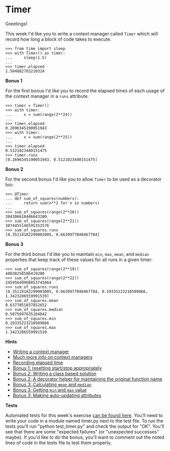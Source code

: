 # Timer

Greetings!

This week I'd like you to write a context manager called `Timer` which will record how long a block of code takes to execute.

    >>> from time import sleep
    >>> with Timer() as timer:
    ...     sleep(1.5)
    ...
    >>> timer.elapsed
    1.504882783210324

**Bonus 1**

For the first bonus I'd like you to record the elapsed times of each usage of the context manager in a `runs` attribute.

    >>> timer = Timer()
    >>> with timer:
    ...     x = sum(range(2**24))
    ...
    >>> timer.elapsed
    0.2696345190051943
    >>> with timer:
    ...     x = sum(range(2**25))
    ...
    >>> timer.elapsed
    0.5121023440151475
    >>> timer.runs
    [0.2696345190051943, 0.5121023440151475]

**Bonus 2**

For the second bonus I'd like you to allow `Timer` to be used as a decorator too:

    >>> @Timer
    ... def sum_of_squares(numbers):
    ...     return sum(n**2 for n in numbers)
    ...
    >>> sum_of_squares(range(2**20))
    384306618446643200
    >>> sum_of_squares(range(2**21))
    3074455146595352576
    >>> sum_of_squares.runs
    [0.35114182299003005, 0.6639977040467784]

**Bonus 3**

For the third bonus I'd like you to maintain `min`, `max`, `mean`, and `median` properties that keep track of these values for all runs in a given timer:

    >>> sum_of_squares(range(2**19))
    48038258586419200
    >>> sum_of_squares(range(2**22))
    24595649968853745664
    >>> sum_of_squares.runs
    [0.35114182299003005, 0.6639977040467784, 0.19335223210509866, 1.3423286559991539]
    >>> sum_of_squares.mean
    0.6377051037852652
    >>> sum_of_squares.median
    0.5075697635184042
    >>> sum_of_squares.min
    0.19335223210509866
    >>> sum_of_squares.max
    1.3423286559991539

**Hints**

*   [Writing a context manager](https://twitter.com/treyhunner/status/1222971242434715649 "A very short example of making a context manager")
*   [Much more info on context managers](https://alysivji.github.io/managing-resources-with-context-managers-pythonic.html "A detailed article on Python's context manager protocol")
*   [Recording elapsed time](https://pymotw.com/3/time/#performance-counter "time.perf_counter is a high resolution counter to measure elapsed time")
*   [Bonus 1: resetting start/stop appropriately](https://stackoverflow.com/questions/39611520/init-vs-enter-in-context-managers "You'll want to set the start time in the __enter__ method, not the __init__ method")
*   [Bonus 2: Writing a class based solution](https://treyhunner.com/2019/04/is-it-a-class-or-a-function-its-a-callable/#Callable_objects "Class instances can be called like function if they implement __call__ method")
*   [Bonus 2: A decorator helper for maintaining the original function name](https://stackoverflow.com/questions/308999/what-does-functools-wraps-do "functools.wraps preserves the metadata of the function you're decorating")
*   [Bonus 3: Calculating `mean` and `median`](https://docs.python.org/3/library/statistics.html#module-statistics "Python's statistics module has mean and median functions")
*   [Bonus 3: Getting `min` and `max` value](https://treyhunner.com/2019/05/python-builtins-worth-learning/#min_and_max "Python builtin min and max return the minimum and maximum items in an iterable")
*   [Bonus 3: Making auto-updating attributes](https://www.youtube.com/watch?v=jCzT9XFZ5bw "Properties are the way we make auto-updating attributes on Python classes")

**Tests**

Automated tests for this week's exercise [can be found here](https://www.pythonmorsels.com/exercises/044b3b6f0c684c7daa096e18798c9497/tests/). You'll need to write your code in a module named timer.py next to the test file. To run the tests you'll run "python test_timer.py" and check the output for "OK". You'll see that there are some "expected failures" (or "unexpected successes" maybe). If you'd like to do the bonus, you'll want to comment out the noted lines of code in the tests file to test them properly.